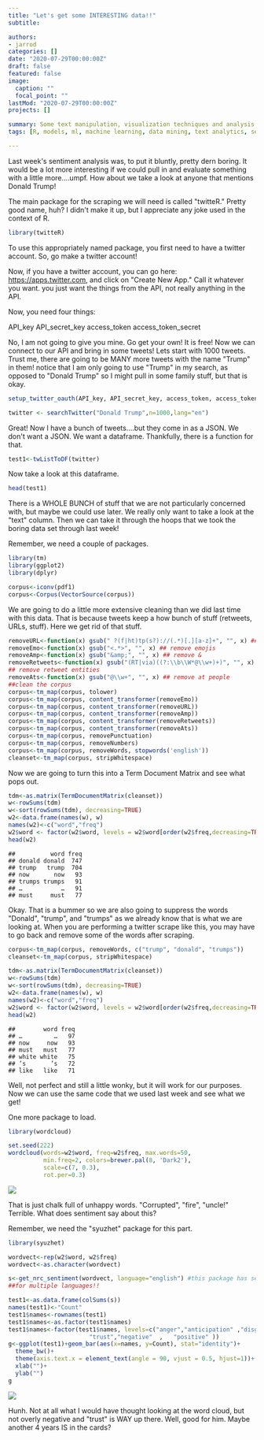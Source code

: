 ```yaml
---
title: "Let's get some INTERESTING data!!"
subtitle: 

authors:
- jarrod
categories: []
date: "2020-07-29T00:00:00Z"
draft: false
featured: false
image:
  caption: ""
  focal_point: ""
lastMod: "2020-07-29T00:00:00Z"
projects: []

summary: Some text manipulation, visualization techniques and analysis. 
tags: [R, models, ml, machine learning, data mining, text analytics, sentiment analysis, word clouds]

---
```


Last week's sentiment analysis was, to put it bluntly, pretty dern boring. It would be a lot more interesting if we could pull in and evaluate something with a little more....umpf. How about we take a look at anyone that mentions Donald Trump!

The main package for the scraping we will need is called "twitteR." Pretty good name, huh? I didn't make it up, but I appreciate any joke used in the context of R.

```r
library(twitteR)
```

To use this appropriately named package, you first need to have a twitter account. So, go make a twitter account!

Now, if you have a twitter account, you can go here: https://apps.twitter.com, and click on "Create New App." Call it whatever you want. you just want the things from the API, not really anything in the API.

Now, you need four things:

API_key
API_secret_key 
access_token
access_token_secret

No, I am not going to give you mine. Go get your own! It is free! Now we can connect to our API and bring in some tweets! Lets start with 1000 tweets. Trust me, there are going to be MANY more tweets with the name "Trump" in them! notice that I am only going to use "Trump" in my search, as opposed to "Donald Trump" so I might pull in some family stuff, but that is okay.


```r
setup_twitter_oauth(API_key, API_secret_key, access_token, access_token_secret)

twitter <- searchTwitter("Donald Trump",n=1000,lang="en")

```

Great! Now I have a bunch of tweets....but they come in as a JSON. We don't want a JSON. We want a dataframe. Thankfully, there is a function for that.

```r
test1<-twListToDF(twitter)
```

Now take a look at this dataframe.

```r
head(test1)

```

There is a WHOLE BUNCH of stuff that we are not particularly concerned with, but maybe we could use later. We really only want to take a look at the "text" column. Then we can take it through the hoops that we took the boring data set through last week!

Remember, we need a couple of packages.

```r
library(tm)
library(ggplot2)
library(dplyr)

corpus<-iconv(pdf1)
corpus<-Corpus(VectorSource(corpus))
```

We are going to do a little more extensive cleaning than we did last time with this data. That is because tweets keep a how bunch of stuff (retweets, URLs, stuff). Here we get rid of that stuff.

```r
removeURL<-function(x) gsub(" ?(f|ht)tp(s?)://(.*)[.][a-z]+", "", x) ##remove URL
removeEmo<-function(x) gsub("<.*>", "", x) ## remove emojis
removeAmp<-function(x) gsub("&amp;", "", x) ## remove &
removeRetweets<-function(x) gsub("(RT|via)((?:\\b\\W*@\\w+)+)", "", x)
## remove retweet entities
removeAts<-function(x) gsub("@\\w+", "", x) ## remove at people
##clean the corpus
corpus<-tm_map(corpus, tolower)
corpus<-tm_map(corpus, content_transformer(removeEmo))
corpus<-tm_map(corpus, content_transformer(removeURL))
corpus<-tm_map(corpus, content_transformer(removeAmp))
corpus<-tm_map(corpus, content_transformer(removeRetweets))
corpus<-tm_map(corpus, content_transformer(removeAts))
corpus<-tm_map(corpus, removePunctuation)
corpus<-tm_map(corpus, removeNumbers)
corpus<-tm_map(corpus, removeWords, stopwords('english')) 
cleanset<-tm_map(corpus, stripWhitespace)
```

Now we are going to turn this into a Term Document Matrix and see what pops out.

```r
tdm<-as.matrix(TermDocumentMatrix(cleanset))
w<-rowSums(tdm)
w<-sort(rowSums(tdm), decreasing=TRUE)
w2<-data.frame(names(w), w)
names(w2)<-c("word","freq")
w2$word <- factor(w2$word, levels = w2$word[order(w2$freq,decreasing=TRUE)])
head(w2)
```


```
##          word freq
## donald donald  747
## trump   trump  704
## now       now   93
## trumps trumps   91
## …           …   91
## must     must   77
```

Okay. That is a bummer so we are also going to suppress the words "Donald", "trump", and "trumps" as we already know that is what we are looking at. When you are performing a twitter scrape like this, you may have to go back and remove some of the words after scraping.

```r
corpus<-tm_map(corpus, removeWords, c("trump", "donald", "trumps")) 
cleanset<-tm_map(corpus, stripWhitespace)

tdm<-as.matrix(TermDocumentMatrix(cleanset))
w<-rowSums(tdm)
w<-sort(rowSums(tdm), decreasing=TRUE)
w2<-data.frame(names(w), w)
names(w2)<-c("word","freq")
w2$word <- factor(w2$word, levels = w2$word[order(w2$freq,decreasing=TRUE)])
head(w2)
```

```
##        word freq
## …         …   97
## now     now   93
## must   must   77
## white white   75
## ’s       ’s   72
## like   like   71
```

Well, not perfect and still a little wonky, but it will work for our purposes. Now we can use the same code that we used last week and see what we get!

One more package to load.

```r
library(wordcloud)
```

```r
set.seed(222)
wordcloud(words=w2$word, freq=w2$freq, max.words=50,
          min.freq=2, colors=brewer.pal(8, 'Dark2'),
          scale=c(7, 0.3),
          rot.per=0.3)
```

![](twitterScrape_files/figure-html/cloud1.png)<!-- -->

That is just chalk full of unhappy words. "Corrupted", "fire", "uncle!" Terrible. What does sentiment say about this?

Remember, we need the "syuzhet" package for this part.

```r
library(syuzhet)

wordvect<-rep(w2$word, w2$freq)
wordvect<-as.character(wordvect)

s<-get_nrc_sentiment(wordvect, language="english") #this package has sentiment
##for multiple languages!!

test1<-as.data.frame(colSums(s))
names(test1)<-"Count"
test1$names<-rownames(test1)
test1$names<-as.factor(test1$names)
test1$names<-factor(test1$names, levels=c("anger","anticipation" ,"disgust"  ,    "fear"      ,   "joy"     ,     "sadness"  ,    "surprise",
                       "trust","negative"  ,   "positive" ))
g<-ggplot(test1)+geom_bar(aes(x=names, y=Count), stat="identity")+
  theme_bw()+
  theme(axis.text.x = element_text(angle = 90, vjust = 0.5, hjust=1))+
  xlab("")+
  ylab("")
g
```

![](twitterScrape_files/figure-html/sentiment1.png)<!-- -->

Hunh. Not at all what I would have thought looking at the word cloud, but not overly negative and "trust" is WAY up there. Well, good for him. Maybe another 4 years IS in the cards?
